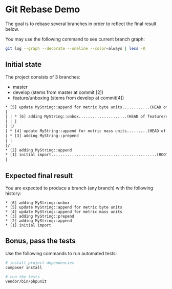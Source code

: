 # Git Rebase Demo

The goal is to rebase several branches in order to reflect the final result below.

You may use the following command to see current branch graph:

```bash
git log --graph --decorate --oneline --color=always | less -R
```

## Initial state

The project consists of 3 branches:

- master
- develop (stems from master at commit [2])
- feature/unboxing (stems from develop at commit[4])

```diff
* [5] update MyString::append for metric byte units............(HEAD of master)
|
| | * [6] adding MyString::unbox.....................(HEAD of feature/unboxing)
| | |
| |/
| * [4] update MyString::append for metric mass units.........(HEAD of develop)
| * [3] adding MyString::prepend
| |
|/
* [2] adding MyString::append
* [1] initial import..............................................(ROOT commit)
|
```

## Expected final result

You are expected to produce a branch (any branch) with the following history:

```text
* [6] adding MyString::unbox
* [5] update MyString::append for metric byte units
* [4] update MyString::append for metric mass units
* [3] adding MyString::prepend
* [2] adding MyString::append
* [1] initial import
```

## Bonus, pass the tests

Use the following commands to run automated tests:

```bash
# install project dependencies
composer install

# run the tests
vendor/bin/phpunit
```
